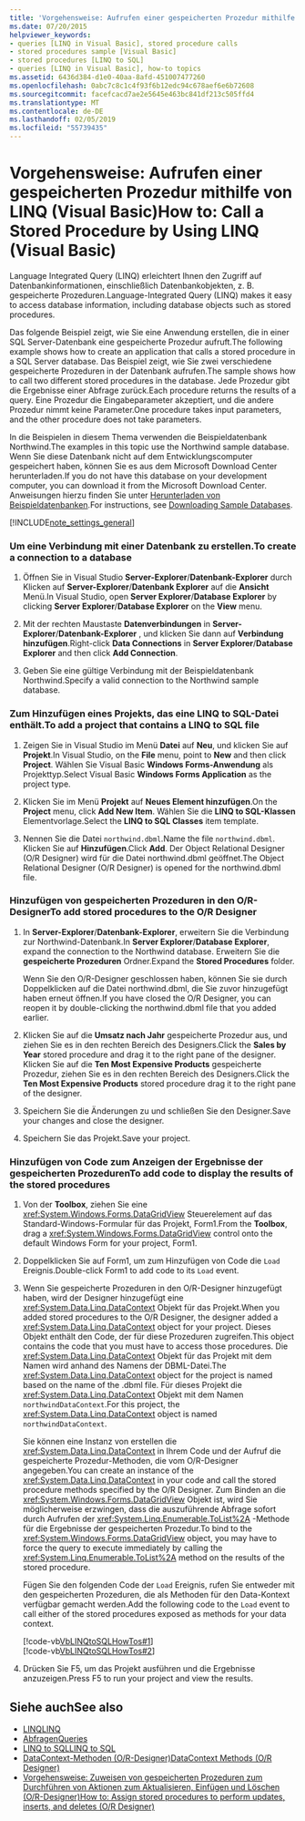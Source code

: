```yaml
---
title: 'Vorgehensweise: Aufrufen einer gespeicherten Prozedur mithilfe von LINQ (Visual Basic)'
ms.date: 07/20/2015
helpviewer_keywords:
- queries [LINQ in Visual Basic], stored procedure calls
- stored procedures sample [Visual Basic]
- stored procedures [LINQ to SQL]
- queries [LINQ in Visual Basic], how-to topics
ms.assetid: 6436d384-d1e0-40aa-8afd-451007477260
ms.openlocfilehash: 0abc7c8c1c4f93f6b12edc94c678aef6e6b72608
ms.sourcegitcommit: facefcacd7ae2e5645e463bc841df213c505ffd4
ms.translationtype: MT
ms.contentlocale: de-DE
ms.lasthandoff: 02/05/2019
ms.locfileid: "55739435"
---
```

# <a name="how-to-call-a-stored-procedure-by-using-linq-visual-basic"></a><span data-ttu-id="1f46d-102">Vorgehensweise: Aufrufen einer gespeicherten Prozedur mithilfe von LINQ (Visual Basic)</span><span class="sxs-lookup"><span data-stu-id="1f46d-102">How to: Call a Stored Procedure by Using LINQ (Visual Basic)</span></span>
<span data-ttu-id="1f46d-103">Language Integrated Query (LINQ) erleichtert Ihnen den Zugriff auf Datenbankinformationen, einschließlich Datenbankobjekten, z. B. gespeicherte Prozeduren.</span><span class="sxs-lookup"><span data-stu-id="1f46d-103">Language-Integrated Query (LINQ) makes it easy to access database information, including database objects such as stored procedures.</span></span>  
  
 <span data-ttu-id="1f46d-104">Das folgende Beispiel zeigt, wie Sie eine Anwendung erstellen, die in einer SQL Server-Datenbank eine gespeicherte Prozedur aufruft.</span><span class="sxs-lookup"><span data-stu-id="1f46d-104">The following example shows how to create an application that calls a stored procedure in a SQL Server database.</span></span> <span data-ttu-id="1f46d-105">Das Beispiel zeigt, wie Sie zwei verschiedene gespeicherte Prozeduren in der Datenbank aufrufen.</span><span class="sxs-lookup"><span data-stu-id="1f46d-105">The sample shows how to call two different stored procedures in the database.</span></span> <span data-ttu-id="1f46d-106">Jede Prozedur gibt die Ergebnisse einer Abfrage zurück.</span><span class="sxs-lookup"><span data-stu-id="1f46d-106">Each procedure returns the results of a query.</span></span> <span data-ttu-id="1f46d-107">Eine Prozedur die Eingabeparameter akzeptiert, und die andere Prozedur nimmt keine Parameter.</span><span class="sxs-lookup"><span data-stu-id="1f46d-107">One procedure takes input parameters, and the other procedure does not take parameters.</span></span>  
  
 <span data-ttu-id="1f46d-108">In die Beispielen in diesem Thema verwenden die Beispieldatenbank Northwind.</span><span class="sxs-lookup"><span data-stu-id="1f46d-108">The examples in this topic use the Northwind sample database.</span></span> <span data-ttu-id="1f46d-109">Wenn Sie diese Datenbank nicht auf dem Entwicklungscomputer gespeichert haben, können Sie es aus dem Microsoft Download Center herunterladen.</span><span class="sxs-lookup"><span data-stu-id="1f46d-109">If you do not have this database on your development computer, you can download it from the Microsoft Download Center.</span></span> <span data-ttu-id="1f46d-110">Anweisungen hierzu finden Sie unter [Herunterladen von Beispieldatenbanken](../../../../framework/data/adonet/sql/linq/downloading-sample-databases.md).</span><span class="sxs-lookup"><span data-stu-id="1f46d-110">For instructions, see [Downloading Sample Databases](../../../../framework/data/adonet/sql/linq/downloading-sample-databases.md).</span></span>  
  
[!INCLUDE[note_settings_general](~/includes/note-settings-general-md.md)]  
  
### <a name="to-create-a-connection-to-a-database"></a><span data-ttu-id="1f46d-111">Um eine Verbindung mit einer Datenbank zu erstellen.</span><span class="sxs-lookup"><span data-stu-id="1f46d-111">To create a connection to a database</span></span>  
  
1.  <span data-ttu-id="1f46d-112">Öffnen Sie in Visual Studio **Server-Explorer**/**Datenbank-Explorer** durch Klicken auf **Server-Explorer**/**Datenbank Explorer** auf die **Ansicht** Menü.</span><span class="sxs-lookup"><span data-stu-id="1f46d-112">In Visual Studio, open **Server Explorer**/**Database Explorer** by clicking **Server Explorer**/**Database Explorer** on the **View** menu.</span></span>  
  
2.  <span data-ttu-id="1f46d-113">Mit der rechten Maustaste **Datenverbindungen** in **Server-Explorer**/**Datenbank-Explorer** , und klicken Sie dann auf **Verbindung hinzufügen**.</span><span class="sxs-lookup"><span data-stu-id="1f46d-113">Right-click **Data Connections** in **Server Explorer**/**Database Explorer** and then click **Add Connection**.</span></span>  
  
3.  <span data-ttu-id="1f46d-114">Geben Sie eine gültige Verbindung mit der Beispieldatenbank Northwind.</span><span class="sxs-lookup"><span data-stu-id="1f46d-114">Specify a valid connection to the Northwind sample database.</span></span>  
  
### <a name="to-add-a-project-that-contains-a-linq-to-sql-file"></a><span data-ttu-id="1f46d-115">Zum Hinzufügen eines Projekts, das eine LINQ to SQL-Datei enthält.</span><span class="sxs-lookup"><span data-stu-id="1f46d-115">To add a project that contains a LINQ to SQL file</span></span>  
  
1.  <span data-ttu-id="1f46d-116">Zeigen Sie in Visual Studio im Menü **Datei** auf **Neu**, und klicken Sie auf **Projekt**.</span><span class="sxs-lookup"><span data-stu-id="1f46d-116">In Visual Studio, on the **File** menu, point to **New** and then click **Project**.</span></span> <span data-ttu-id="1f46d-117">Wählen Sie Visual Basic **Windows Forms-Anwendung** als Projekttyp.</span><span class="sxs-lookup"><span data-stu-id="1f46d-117">Select Visual Basic **Windows Forms Application** as the project type.</span></span>  
  
2.  <span data-ttu-id="1f46d-118">Klicken Sie im Menü **Projekt** auf **Neues Element hinzufügen**.</span><span class="sxs-lookup"><span data-stu-id="1f46d-118">On the **Project** menu, click **Add New Item**.</span></span> <span data-ttu-id="1f46d-119">Wählen Sie die **LINQ to SQL-Klassen** Elementvorlage.</span><span class="sxs-lookup"><span data-stu-id="1f46d-119">Select the **LINQ to SQL Classes** item template.</span></span>  
  
3.  <span data-ttu-id="1f46d-120">Nennen Sie die Datei `northwind.dbml`.</span><span class="sxs-lookup"><span data-stu-id="1f46d-120">Name the file `northwind.dbml`.</span></span> <span data-ttu-id="1f46d-121">Klicken Sie auf **Hinzufügen**.</span><span class="sxs-lookup"><span data-stu-id="1f46d-121">Click **Add**.</span></span> <span data-ttu-id="1f46d-122">Der Object Relational Designer (O/R Designer) wird für die Datei northwind.dbml geöffnet.</span><span class="sxs-lookup"><span data-stu-id="1f46d-122">The Object Relational Designer (O/R Designer) is opened for the northwind.dbml file.</span></span>  
  
### <a name="to-add-stored-procedures-to-the-or-designer"></a><span data-ttu-id="1f46d-123">Hinzufügen von gespeicherten Prozeduren in den O/R-Designer</span><span class="sxs-lookup"><span data-stu-id="1f46d-123">To add stored procedures to the O/R Designer</span></span>  
  
1.  <span data-ttu-id="1f46d-124">In **Server-Explorer**/**Datenbank-Explorer**, erweitern Sie die Verbindung zur Northwind-Datenbank.</span><span class="sxs-lookup"><span data-stu-id="1f46d-124">In **Server Explorer**/**Database Explorer**, expand the connection to the Northwind database.</span></span> <span data-ttu-id="1f46d-125">Erweitern Sie die **gespeicherte Prozeduren** Ordner.</span><span class="sxs-lookup"><span data-stu-id="1f46d-125">Expand the **Stored Procedures** folder.</span></span>  
  
     <span data-ttu-id="1f46d-126">Wenn Sie den O/R-Designer geschlossen haben, können Sie sie durch Doppelklicken auf die Datei northwind.dbml, die Sie zuvor hinzugefügt haben erneut öffnen.</span><span class="sxs-lookup"><span data-stu-id="1f46d-126">If you have closed the O/R Designer, you can reopen it by double-clicking the northwind.dbml file that you added earlier.</span></span>  
  
2.  <span data-ttu-id="1f46d-127">Klicken Sie auf die **Umsatz nach Jahr** gespeicherte Prozedur aus, und ziehen Sie es in den rechten Bereich des Designers.</span><span class="sxs-lookup"><span data-stu-id="1f46d-127">Click the **Sales by Year** stored procedure and drag it to the right pane of the designer.</span></span> <span data-ttu-id="1f46d-128">Klicken Sie auf die **Ten Most Expensive Products** gespeicherte Prozedur, ziehen Sie es in den rechten Bereich des Designers.</span><span class="sxs-lookup"><span data-stu-id="1f46d-128">Click the **Ten Most Expensive Products** stored procedure drag it to the right pane of the designer.</span></span>  
  
3.  <span data-ttu-id="1f46d-129">Speichern Sie die Änderungen zu und schließen Sie den Designer.</span><span class="sxs-lookup"><span data-stu-id="1f46d-129">Save your changes and close the designer.</span></span>  
  
4.  <span data-ttu-id="1f46d-130">Speichern Sie das Projekt.</span><span class="sxs-lookup"><span data-stu-id="1f46d-130">Save your project.</span></span>  
  
### <a name="to-add-code-to-display-the-results-of-the-stored-procedures"></a><span data-ttu-id="1f46d-131">Hinzufügen von Code zum Anzeigen der Ergebnisse der gespeicherten Prozeduren</span><span class="sxs-lookup"><span data-stu-id="1f46d-131">To add code to display the results of the stored procedures</span></span>  
  
1.  <span data-ttu-id="1f46d-132">Von der **Toolbox**, ziehen Sie eine <xref:System.Windows.Forms.DataGridView> Steuerelement auf das Standard-Windows-Formular für das Projekt, Form1.</span><span class="sxs-lookup"><span data-stu-id="1f46d-132">From the **Toolbox**, drag a <xref:System.Windows.Forms.DataGridView> control onto the default Windows Form for your project, Form1.</span></span>  
  
2.  <span data-ttu-id="1f46d-133">Doppelklicken Sie auf Form1, um zum Hinzufügen von Code die `Load` Ereignis.</span><span class="sxs-lookup"><span data-stu-id="1f46d-133">Double-click Form1 to add code to its `Load` event.</span></span>  
  
3.  <span data-ttu-id="1f46d-134">Wenn Sie gespeicherte Prozeduren in den O/R-Designer hinzugefügt haben, wird der Designer hinzugefügt eine <xref:System.Data.Linq.DataContext> Objekt für das Projekt.</span><span class="sxs-lookup"><span data-stu-id="1f46d-134">When you added stored procedures to the O/R Designer, the designer added a <xref:System.Data.Linq.DataContext> object for your project.</span></span> <span data-ttu-id="1f46d-135">Dieses Objekt enthält den Code, der für diese Prozeduren zugreifen.</span><span class="sxs-lookup"><span data-stu-id="1f46d-135">This object contains the code that you must have to access those procedures.</span></span> <span data-ttu-id="1f46d-136">Die <xref:System.Data.Linq.DataContext> Objekt für das Projekt mit dem Namen wird anhand des Namens der DBML-Datei.</span><span class="sxs-lookup"><span data-stu-id="1f46d-136">The <xref:System.Data.Linq.DataContext> object for the project is named based on the name of the .dbml file.</span></span> <span data-ttu-id="1f46d-137">Für dieses Projekt die <xref:System.Data.Linq.DataContext> Objekt mit dem Namen `northwindDataContext`.</span><span class="sxs-lookup"><span data-stu-id="1f46d-137">For this project, the <xref:System.Data.Linq.DataContext> object is named `northwindDataContext`.</span></span>  
  
     <span data-ttu-id="1f46d-138">Sie können eine Instanz von erstellen die <xref:System.Data.Linq.DataContext> in Ihrem Code und der Aufruf die gespeicherte Prozedur-Methoden, die vom O/R-Designer angegeben.</span><span class="sxs-lookup"><span data-stu-id="1f46d-138">You can create an instance of the <xref:System.Data.Linq.DataContext> in your code and call the stored procedure methods specified by the O/R Designer.</span></span> <span data-ttu-id="1f46d-139">Zum Binden an die <xref:System.Windows.Forms.DataGridView> Objekt ist, wird Sie möglicherweise erzwingen, dass die auszuführende Abfrage sofort durch Aufrufen der <xref:System.Linq.Enumerable.ToList%2A> -Methode für die Ergebnisse der gespeicherten Prozedur.</span><span class="sxs-lookup"><span data-stu-id="1f46d-139">To bind to the <xref:System.Windows.Forms.DataGridView> object, you may have to force the query to execute immediately by calling the <xref:System.Linq.Enumerable.ToList%2A> method on the results of the stored procedure.</span></span>  
  
     <span data-ttu-id="1f46d-140">Fügen Sie den folgenden Code der `Load` Ereignis, rufen Sie entweder mit den gespeicherten Prozeduren, die als Methoden für den Data-Kontext verfügbar gemacht werden.</span><span class="sxs-lookup"><span data-stu-id="1f46d-140">Add the following code to the `Load` event to call either of the stored procedures exposed as methods for your data context.</span></span>  
  
     [!code-vb[VbLINQtoSQLHowTos#1](../../../../visual-basic/programming-guide/language-features/linq/codesnippet/VisualBasic/how-to-call-a-stored-procedure-by-using-linq_1.vb)]  
    [!code-vb[VbLINQtoSQLHowTos#2](../../../../visual-basic/programming-guide/language-features/linq/codesnippet/VisualBasic/how-to-call-a-stored-procedure-by-using-linq_2.vb)]  
  
4.  <span data-ttu-id="1f46d-141">Drücken Sie F5, um das Projekt ausführen und die Ergebnisse anzuzeigen.</span><span class="sxs-lookup"><span data-stu-id="1f46d-141">Press F5 to run your project and view the results.</span></span>  
  
## <a name="see-also"></a><span data-ttu-id="1f46d-142">Siehe auch</span><span class="sxs-lookup"><span data-stu-id="1f46d-142">See also</span></span>
- [<span data-ttu-id="1f46d-143">LINQ</span><span class="sxs-lookup"><span data-stu-id="1f46d-143">LINQ</span></span>](../../../../visual-basic/programming-guide/language-features/linq/index.md)
- [<span data-ttu-id="1f46d-144">Abfragen</span><span class="sxs-lookup"><span data-stu-id="1f46d-144">Queries</span></span>](../../../../visual-basic/language-reference/queries/index.md)
- [<span data-ttu-id="1f46d-145">LINQ to SQL</span><span class="sxs-lookup"><span data-stu-id="1f46d-145">LINQ to SQL</span></span>](../../../../framework/data/adonet/sql/linq/index.md)
- [<span data-ttu-id="1f46d-146">DataContext-Methoden (O/R-Designer)</span><span class="sxs-lookup"><span data-stu-id="1f46d-146">DataContext Methods (O/R Designer)</span></span>](/visualstudio/data-tools/datacontext-methods-o-r-designer)
- [<span data-ttu-id="1f46d-147">Vorgehensweise: Zuweisen von gespeicherten Prozeduren zum Durchführen von Aktionen zum Aktualisieren, Einfügen und Löschen (O/R-Designer)</span><span class="sxs-lookup"><span data-stu-id="1f46d-147">How to: Assign stored procedures to perform updates, inserts, and deletes (O/R Designer)</span></span>](/visualstudio/data-tools/how-to-assign-stored-procedures-to-perform-updates-inserts-and-deletes-o-r-designer)
